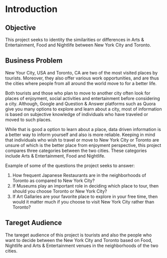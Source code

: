 # Introduction

## Objective

This project seeks to identity the similarities or differences in Arts & Entertainment, Food and Nightlife between New York City and Toronto.


## Business Problem

New Your City, USA and Toronto, CA are two of the most visited places by tourists. Moreover, they also offer various work opportunities, and are thus the cities where people from all around the world move to for a better life. 

Both tourists and those who plan to move to another city often look for places of enjoyment, social activities and entertainment before considering a city.  Although, Google and Question & Answer platforms such as Quora give you many options to explore and learn about a city, most of information is based on subjective knowledge of individuals who have traveled or moved to such places. 

While that is good a option to learn about a place, data driven information is a better way to inform yourself and also is more reliable. Keeping in mind that individuals who wish to travel or move to New York City or Toronto are unsure of which is the better place from enjoyment perspective, this project compares three categories between the two cities. These categories include Arts & Entertainment, Food and Nightlife.

Example of some of the questions the project seeks to answer:
1. How frequent Japanese Restaurants are in the neighborhoods of Toronto as compared to New York City?
2. If Museums play an important role in deciding which place to tour, then should you choose Toronto or New York City?
3. If Art Gallaries are your favorite place to explore in your free time, then would it matter much if you choose to visit New York City rather than Toronto?


## Tareget Audience

The tareget audience of this project is tourists and also the people who want to decide between the New York City and Toronto based on Food, Nightlife and Arts & Entertainment venues in the neighborhoods of the two cities.

